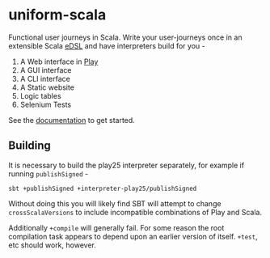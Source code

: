 # uniform-scala

Functional user journeys in Scala. Write your user-journeys once in an
extensible Scala
[eDSL](https://en.wikipedia.org/wiki/Domain-specific_language#Usage_patterns)
and have interpreters build for you -

1. A Web interface in [Play](https://www.playframework.com/)
2. A GUI interface
3. A CLI interface
4. A Static website
5. Logic tables 
6. Selenium Tests

See the [documentation](https://ltbs.github.io/uniform-scala/) to get started.

## Building 

It is necessary to build the play25 interpreter separately, for example if running 
`publishSigned` - 

```
sbt +publishSigned +interpreter-play25/publishSigned
```

Without doing this you will likely find SBT will attempt to change `crossScalaVersions` to 
include incompatible combinations of Play and Scala.

Additionally `+compile` will generally fail. For some reason the root compilation task appears
to depend upon an earlier version of itself. `+test`, etc should work, however. 
